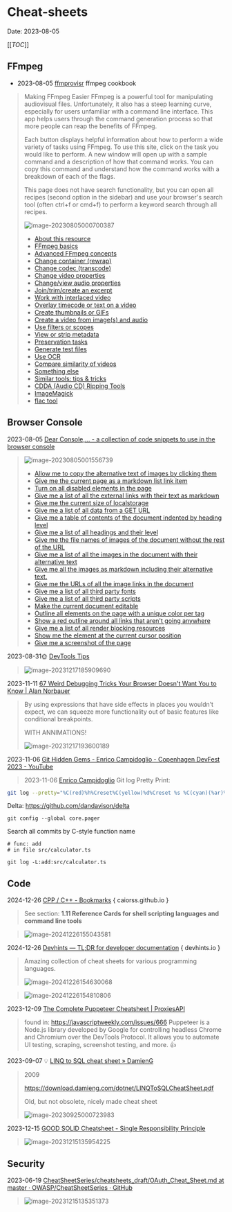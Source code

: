 # Cheat-sheets
Date: 2023-08-05

[[_TOC_]]

## FFmpeg

- 2023-08-05 [ffmprovisr](https://amiaopensource.github.io/ffmprovisr/#basic-structure) ffmpeg cookbook

> Making FFmpeg Easier
> FFmpeg is a powerful tool for manipulating audiovisual files. Unfortunately, it also has a steep learning curve, especially for users unfamiliar with a command line interface. This app helps users through the command generation process so that more people can reap the benefits of FFmpeg.
>
> Each button displays helpful information about how to perform a wide variety of tasks using FFmpeg. To use this site, click on the task you would like to perform. A new window will open up with a sample command and a description of how that command works. You can copy this command and understand how the command works with a breakdown of each of the flags.
>
> This page does not have search functionality, but you can open all recipes (second option in the sidebar) and use your browser's search tool (often ctrl+f or cmd+f) to perform a keyword search through all recipes.
>
> ![image-20230805000700387](./cheatsheets.assets/image-20230805000700387.png)
>
> - [About this resource](https://amiaopensource.github.io/ffmprovisr/#about)
> - [FFmpeg basics](https://amiaopensource.github.io/ffmprovisr/#basics)
> - [Advanced FFmpeg concepts](https://amiaopensource.github.io/ffmprovisr/#concepts)
> - [Change container (rewrap)](https://amiaopensource.github.io/ffmprovisr/#rewrap)
> - [Change codec (transcode)](https://amiaopensource.github.io/ffmprovisr/#transcode)
> - [Change video properties](https://amiaopensource.github.io/ffmprovisr/#video-properties)
> - [Change/view audio properties](https://amiaopensource.github.io/ffmprovisr/#audio-files)
> - [Join/trim/create an excerpt](https://amiaopensource.github.io/ffmprovisr/#join-trim)
> - [Work with interlaced video](https://amiaopensource.github.io/ffmprovisr/#interlacing)
> - [Overlay timecode or text on a video](https://amiaopensource.github.io/ffmprovisr/#overlay)
> - [Create thumbnails or GIFs](https://amiaopensource.github.io/ffmprovisr/#create-images)
> - [Create a video from image(s) and audio](https://amiaopensource.github.io/ffmprovisr/#create-video)
> - [Use filters or scopes](https://amiaopensource.github.io/ffmprovisr/#filters-scopes)
> - [View or strip metadata](https://amiaopensource.github.io/ffmprovisr/#metadata)
> - [Preservation tasks](https://amiaopensource.github.io/ffmprovisr/#preservation)
> - [Generate test files](https://amiaopensource.github.io/ffmprovisr/#test-files)
> - [Use OCR](https://amiaopensource.github.io/ffmprovisr/#ocr)
> - [Compare similarity of videos](https://amiaopensource.github.io/ffmprovisr/#perceptual-similarity)
> - [Something else](https://amiaopensource.github.io/ffmprovisr/#other)
> - [Similar tools: tips & tricks](https://amiaopensource.github.io/ffmprovisr/#similar-tools)
> - [CDDA (Audio CD) Ripping Tools](https://amiaopensource.github.io/ffmprovisr/#cdda)
> - [ImageMagick](https://amiaopensource.github.io/ffmprovisr/#imagemagick)
> - [flac tool](https://amiaopensource.github.io/ffmprovisr/#flac-tool)



## Browser Console

2023-08-05 [Dear Console,… - a collection of code snippets to use in the browser console](https://codepo8.github.io/dearconsole/)

> ![image-20230805001556739](./cheatsheets.assets/image-20230805001556739.png)
>
> - [Allow me to copy the alternative text of images by clicking them](https://codepo8.github.io/dearconsole/scripts/copy-alt-on-click.html)
> - [Give me the current page as a markdown list link item](https://codepo8.github.io/dearconsole/scripts/current-doc-as-markdown.html)
> - [Turn on all disabled elements in the page](https://codepo8.github.io/dearconsole/scripts/enable-all-elements.html)
> - [Give me a list of all the external links with their text as markdown](https://codepo8.github.io/dearconsole/scripts/get-all-external-links.html)
> - [Give me the current size of localstorage](https://codepo8.github.io/dearconsole/scripts/get-localstorage-size.html)
> - [Give me a list of all data from a GET URL](https://codepo8.github.io/dearconsole/scripts/get-url-data.html)
> - [Give me a table of contents of the document indented by heading level](https://codepo8.github.io/dearconsole/scripts/headings-indented.html)
> - [Give me a list of all headings and their level](https://codepo8.github.io/dearconsole/scripts/headings.html)
> - [Give me the file names of images of the document without the rest of the URL](https://codepo8.github.io/dearconsole/scripts/image-names.html)
> - [Give me a list of all the images in the document with their alternative text](https://codepo8.github.io/dearconsole/scripts/images-alt-text.html)
> - [Give me all the images as markdown including their alternative text.](https://codepo8.github.io/dearconsole/scripts/images-as-markdown.html)
> - [Give me the URLs of all the image links in the document](https://codepo8.github.io/dearconsole/scripts/links-images.html)
> - [Give me a list of all third party fonts](https://codepo8.github.io/dearconsole/scripts/list-thirdparty-fonts.html)
> - [Give me a list of all third party scripts](https://codepo8.github.io/dearconsole/scripts/list-thirdparty-scripts.html)
> - [Make the current document editable](https://codepo8.github.io/dearconsole/scripts/make-document-editable.html)
> - [Outline all elements on the page with a unique color per tag](https://codepo8.github.io/dearconsole/scripts/outline-all-elements.html)
> - [Show a red outline around all links that aren't going anywhere](https://codepo8.github.io/dearconsole/scripts/outline-fake-links.html)
> - [Give me a list of all render blocking resources](https://codepo8.github.io/dearconsole/scripts/render-blocking-resources.html)
> - [Show me the element at the current cursor position](https://codepo8.github.io/dearconsole/scripts/show-element-at-cursor.html)
> - [Give me a screenshot of the page](https://codepo8.github.io/dearconsole/scripts/take-screenshot.html)

2023-08-31🌞 [DevTools Tips](https://devtoolstips.org/)

> ![image-20231217185909690](./cheatsheets.assets/image-20231217185909690.png)

2023-11-11 [67 Weird Debugging Tricks Your Browser Doesn't Want You to Know | Alan Norbauer](https://alan.norbauer.com/articles/browser-debugging-tricks)

> By using expressions that have side effects in places you wouldn’t expect, we can squeeze more functionality out of basic features like conditional breakpoints.
>
> WITH ANNIMATIONS!
>
> ![image-20231217193600189](./cheatsheets.assets/image-20231217193600189.png)

2023-11-06 [Git Hidden Gems - Enrico Campidoglio - Copenhagen DevFest 2023 - YouTube](https://www.youtube.com/watch?v=uFrPgUjv_Y8)

> 2023-11-06 [Enrico Campidoglio](https://megakemp.com/git/#articles)
> Git log Pretty Print:
```bash
git log --pretty="%C(red)%h%Creset%C(yellow)%d%Creset %s %C(cyan)(%ar)%Creset"
```
Delta:
https://github.com/dandavison/delta

```
git config --global core.pager
```

Search all commits by C-style function name
```
# func: add
# in file src/calculator.ts

git log -L:add:src/calculator.ts
```



## Code

2024-12-26 [CPP / C++ - Bookmarks](https://caiorss.github.io/C-Cpp-Notes/bookmarks.html) { caiorss.github.io }

> See section: **1.11 Reference Cards for shell scripting languages and command line tools**

> ![image-20241226155043581](cheatsheets.assets/image-20241226155043581.png)

2024-12-26 [Devhints — TL;DR for developer documentation](https://devhints.io/) { devhints.io }

> Amazing collection of cheat sheets for various programming languages.
>
> ![image-20241226154630068](cheatsheets.assets/image-20241226154630068.png)

> ![image-20241226154810806](cheatsheets.assets/image-20241226154810806.png)

2023-12-09 [The Complete Puppeteer Cheatsheet | ProxiesAPI](https://proxiesapi.com/articles/the-complete-puppeteer-cheatsheet)

> found in: https://javascriptweekly.com/issues/666
> Puppeteer is a Node.js library developed by Google for controlling headless Chrome and Chromium over the DevTools Protocol. It allows you to automate UI testing, scraping, screenshot testing, and more.
> 👍

2023-09-07 💡 [LINQ to SQL cheat sheet » DamienG](https://damieng.com/blog/2009/08/12/linq-to-sql-cheat-sheet/)

> 2009 
>
> https://download.damieng.com/dotnet/LINQToSQLCheatSheet.pdf
>
> Old, but not obsolete, nicely made cheat sheet
>
> ![image-20230925000723983](./cheatsheets.assets/image-20230925000723983.png)

2023-12-15 [GOOD SOLID Cheatsheet - Single Responsibility Principle](https://www.monterail.com/hubfs/PDF%20content/SOLID_cheatsheet.pdf)

> ![image-20231215135954225](./cheatsheets.assets/image-20231215135954225.png)





## Security

2023-06-19 [CheatSheetSeries/cheatsheets_draft/OAuth_Cheat_Sheet.md at master · OWASP/CheatSheetSeries · GitHub](https://github.com/OWASP/CheatSheetSeries/blob/master/cheatsheets_draft/OAuth_Cheat_Sheet.md)

> ![image-20231215135351373](./cheatsheets.assets/image-20231215135351373.png)
